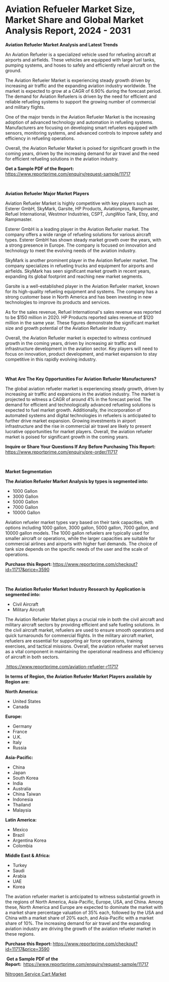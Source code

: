 <p><h1>Aviation Refueler Market Size, Market Share and Global Market Analysis Report, 2024 - 2031</h1></p><p><strong>Aviation Refueler Market Analysis and Latest Trends</strong></p>
<p><p>An Aviation Refueler is a specialized vehicle used for refueling aircraft at airports and airfields. These vehicles are equipped with large fuel tanks, pumping systems, and hoses to safely and efficiently refuel aircraft on the ground.</p><p>The Aviation Refueler Market is experiencing steady growth driven by increasing air traffic and the expanding aviation industry worldwide. The market is expected to grow at a CAGR of 6.90% during the forecast period. The demand for Aviation Refuelers is driven by the need for efficient and reliable refueling systems to support the growing number of commercial and military flights.</p><p>One of the major trends in the Aviation Refueler Market is the increasing adoption of advanced technology and automation in refueling systems. Manufacturers are focusing on developing smart refuelers equipped with sensors, monitoring systems, and advanced controls to improve safety and efficiency in refueling operations.</p><p>Overall, the Aviation Refueler Market is poised for significant growth in the coming years, driven by the increasing demand for air travel and the need for efficient refueling solutions in the aviation industry.</p></p>
<p><strong>Get a Sample PDF of the Report:&nbsp;</strong> <a href="https://www.reportprime.com/enquiry/request-sample/11717">https://www.reportprime.com/enquiry/request-sample/11717</a></p>
<p>&nbsp;</p>
<p><strong>Aviation Refueler Major Market Players</strong></p>
<p><p>Aviation Refueler Market is highly competitive with key players such as Esterer GmbH, SkyMark, Garsite, HP Products, Aviationpros, Rampmaster, Refuel International, Westmor Industries, CSPT, JungWoo Tank, Etsy, and Rampmaster. </p><p>Esterer GmbH is a leading player in the Aviation Refueler market. The company offers a wide range of refueling solutions for various aircraft types. Esterer GmbH has shown steady market growth over the years, with a strong presence in Europe. The company is focused on innovation and technology to meet the evolving needs of the aviation industry.</p><p>SkyMark is another prominent player in the Aviation Refueler market. The company specializes in refueling trucks and equipment for airports and airfields. SkyMark has seen significant market growth in recent years, expanding its global footprint and reaching new market segments.</p><p>Garsite is a well-established player in the Aviation Refueler market, known for its high-quality refueling equipment and systems. The company has a strong customer base in North America and has been investing in new technologies to improve its products and services.</p><p>As for the sales revenue, Refuel International's sales revenue was reported to be $150 million in 2020. HP Products reported sales revenue of $120 million in the same year. These figures demonstrate the significant market size and growth potential of the Aviation Refueler industry.</p><p>Overall, the Aviation Refueler market is expected to witness continued growth in the coming years, driven by increasing air traffic and infrastructure development in the aviation sector. Key players will need to focus on innovation, product development, and market expansion to stay competitive in this rapidly evolving industry.</p></p>
<p>&nbsp;</p>
<p><strong>What Are The Key Opportunities For Aviation Refueler Manufacturers?</strong></p>
<p><p>The global aviation refueler market is experiencing steady growth, driven by increasing air traffic and expansions in the aviation industry. The market is projected to witness a CAGR of around 4% in the forecast period. The demand for efficient and technologically advanced refueling solutions is expected to fuel market growth. Additionally, the incorporation of automated systems and digital technologies in refuelers is anticipated to further drive market expansion. Growing investments in airport infrastructure and the rise in commercial air travel are likely to present lucrative opportunities for market players. Overall, the aviation refueler market is poised for significant growth in the coming years.</p></p>
<p><strong>Inquire or Share Your Questions If Any Before Purchasing This Report:</strong> <a href="https://www.reportprime.com/enquiry/pre-order/11717">https://www.reportprime.com/enquiry/pre-order/11717</a></p>
<p>&nbsp;</p>
<p><strong>Market Segmentation</strong></p>
<p><strong>The Aviation Refueler Market Analysis by types is segmented into:</strong></p>
<p><ul><li>1000 Gallon</li><li>3000 Gallon</li><li>5000 Gallon</li><li>7000 Gallon</li><li>10000 Gallon</li></ul></p>
<p><p>Aviation refueler market types vary based on their tank capacities, with options including 1000 gallon, 3000 gallon, 5000 gallon, 7000 gallon, and 10000 gallon models. The 1000 gallon refuelers are typically used for smaller aircraft or operations, while the larger capacities are suitable for commercial airlines and airports with higher fuel demands. The choice of tank size depends on the specific needs of the user and the scale of operations.</p></p>
<p><strong>Purchase this Report:&nbsp;</strong><a href="https://www.reportprime.com/checkout?id=11717&price=3590">https://www.reportprime.com/checkout?id=11717&price=3590</a></p>
<p>&nbsp;</p>
<p><strong>The Aviation Refueler Market Industry Research by Application is segmented into:</strong></p>
<p><ul><li>Civil Aircraft</li><li>Military Aircraft</li></ul></p>
<p><p>The Aviation Refueler Market plays a crucial role in both the civil aircraft and military aircraft sectors by providing efficient and safe fueling solutions. In the civil aircraft market, refuelers are used to ensure smooth operations and quick turnarounds for commercial flights. In the military aircraft market, refuelers are essential for supporting air force operations, training exercises, and tactical missions. Overall, the aviation refueler market serves as a vital component in maintaining the operational readiness and efficiency of aircraft in both sectors.</p></p>
<p><a href="https://www.reportprime.com/aviation-refueler-r11717">&nbsp;https://www.reportprime.com/aviation-refueler-r11717</a></p>
<p><strong>In terms of Region, the Aviation Refueler Market Players available by Region are:</strong></p>
<p>
    <p> <strong> North America: </strong>
        <ul>
            <li>United States</li>
            <li>Canada</li>
        </ul>
        </p> 
    <p> <strong> Europe: </strong>
        <ul>
            <li>Germany</li>
            <li>France</li>
            <li>U.K.</li>
            <li>Italy</li>
            <li>Russia</li>
        </ul>
        </p> 
    <p> <strong> Asia-Pacific: </strong>
        <ul>
            <li>China</li>
            <li>Japan</li>
            <li>South Korea</li>
            <li>India</li>
            <li>Australia</li>
            <li>China Taiwan</li>
            <li>Indonesia</li>
            <li>Thailand</li>
            <li>Malaysia</li>
        </ul>
        </p> 
    <p> <strong> Latin America: </strong>
        <ul>
            <li>Mexico</li>
            <li>Brazil</li>
            <li>Argentina Korea</li>
            <li>Colombia</li>
        </ul>
        </p> 
    <p> <strong> Middle East & Africa: </strong>
        <ul>
            <li>Turkey</li>
            <li>Saudi</li>
            <li>Arabia</li>
            <li>UAE</li>
            <li>Korea</li>
        </ul>
    </p>
    </p>
<p><p>The aviation refueler market is anticipated to witness substantial growth in the regions of North America, Asia-Pacific, Europe, USA, and China. Among these, North America and Europe are expected to dominate the market with a market share percentage valuation of 35% each, followed by the USA and China with a market share of 20% each, and Asia-Pacific with a market share of 10%. The increasing demand for air travel and the expanding aviation industry are driving the growth of the aviation refueler market in these regions.</p></p>
<p><strong>Purchase this Report: </strong><a href="https://www.reportprime.com/checkout?id=11717&price=3590">https://www.reportprime.com/checkout?id=11717&price=3590</a></p>
<p>&nbsp;<strong>Get a Sample PDF of the Report:&nbsp;&nbsp;</strong><a href="https://www.reportprime.com/enquiry/request-sample/11717">https://www.reportprime.com/enquiry/request-sample/11717</a></p>
<p><strong></strong></p>
<p><p><a href="https://github.com/JosephMorgnlvXXff/Market-Research-Report-List-1/blob/main/nitrogen-service-cart-market.md">Nitrogen Service Cart Market</a></p></p>